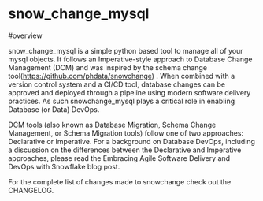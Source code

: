 # snow_change_mysql

#overview

snow_change_mysql is a simple python based tool to manage all of your mysql objects. It follows an Imperative-style approach to Database Change Management (DCM) and was inspired by the schema change tool(https://github.com/phdata/snowchange) . When combined with a version control system and a CI/CD tool, database changes can be approved and deployed through a pipeline using modern software delivery practices. As such snowchange_mysql plays a critical role in enabling Database (or Data) DevOps.

DCM tools (also known as Database Migration, Schema Change Management, or Schema Migration tools) follow one of two approaches: Declarative or Imperative. For a background on Database DevOps, including a discussion on the differences between the Declarative and Imperative approaches, please read the Embracing Agile Software Delivery and DevOps with Snowflake blog post.

For the complete list of changes made to snowchange check out the CHANGELOG.




